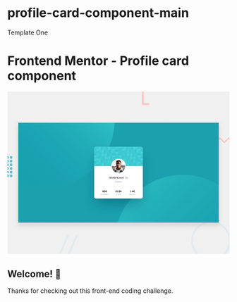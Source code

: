 # profile-card-component-main
Template One
# Frontend Mentor - Profile card component

![Design preview for the Profile card component coding challenge](./design/desktop-preview.jpg)

## Welcome! 👋

Thanks for checking out this front-end coding challenge.

